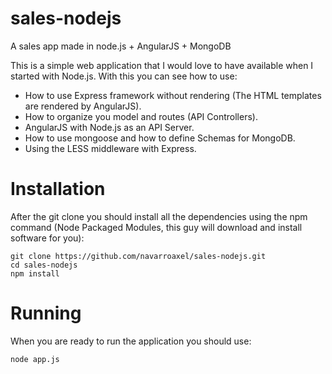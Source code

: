 sales-nodejs
============

A sales app made in node.js + AngularJS + MongoDB

This is a simple web application that I would love to have available when I started with Node.js. With this you can see how to use:
* How to use Express framework without rendering (The HTML templates are rendered by AngularJS).
* How to organize you model and routes (API Controllers).
* AngularJS with Node.js as an API Server.
* How to use mongoose and how to define Schemas for MongoDB.
* Using the LESS middleware with Express.

# Installation

After the git clone you should install all the dependencies using the npm command (Node Packaged Modules, this guy will download and install software for you):

    git clone https://github.com/navarroaxel/sales-nodejs.git
    cd sales-nodejs
    npm install

# Running

When you are ready to run the application you should use:

    node app.js

